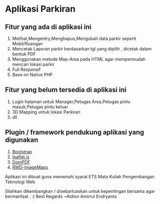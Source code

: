 # Aplikasi Parkiran 

##  Fitur yang ada di aplikasi ini 

1. Melihat,Mengentry,Menghapus,Mengubah data parkir seperti Mobil/Ruangan
2. Mencetak Laporan parkir berdasarkan tgl yang dipilih , dicetak dalam bentuk PDF
3. Menggunakan metode Map-Area pada HTML agar mempermudah mencari lokasi parkir
4. Full Responsif
5. Base on Native PHP

##  Fitur yang belum tersedia di aplikasi ini

1. Login halaman untuk Manager,Petugas Area,Petugas pintu masuk,Petugas pintu keluar
2. 3D Mapping untuk lokasi Parkiran
3. dll

## Plugin / framework pendukung aplikasi yang digunakan

1. [Bootstrap ](https://github.com/twbs/bootstrap)
2. [leaflet.js](https://github.com/Leaflet/Leaflet)
3. [DomPDF](https://github.com/dompdf/dompdf)
4. [RWD-ImageMaps](https://github.com/stowball/jQuery-rwdImageMaps)

Aplikasi ini dibuat guna memenuhi syarat ETS Mata Kuliah Pengembangan Teknologi Web

Silahkan dikembangkan / disebarluaskan untuk kepentingan bersama agar bermanfaat . :)
Best Regards ~Aldion Amirrul Endryanto
